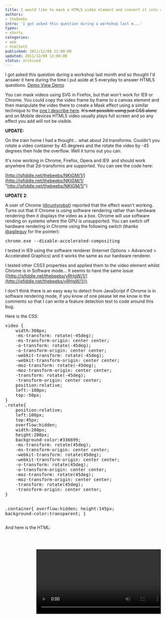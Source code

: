 ```yaml
---
title: I would like to mask a HTML5 video element and convert it into a triangle. I want a solution that will work in IE9, Firefox and Chrome. Is it possible?
authors:
- thebeebs
intro: 'I got asked this question during a workshop last m...'
types:
- shorts
categories:
- web
- html5at5
published: 2011/12/08 12:00:00
updated: 2011/12/08 13:00:00
status: archived
---
```


I got asked this question during a workshop last month and so thought I'd answer it here during the time I put aside at 5 everyday to answer HTML5 questions.
 [<span>Demo</span> View Demo](http://jsfiddle.net/thebeebs/NKtGM/1/)   

You can mask videos using SVG in Firefox, but that won't work for IE9 or Chrome. You could copy the video frame by frame to a canvas element and then manipulate the video there to create a Mask effect using a similar technique to the [one I describe here](http://blogs.msdn.com/b/thebeebs/archive/2010/11/08/how-to-rotate-html5-video.aspx). <strike>It's not possible using just CSS alone</strike> and on Mobile devices HTML5 video usually plays full screen and so any effect you add will not be visible. 

**UPDATE:**

On the train home I had a thought... what about 2d transforms. Couldn't you rotate a video container by 45 degrees and the rotate the video by -45 degrees then hide the overflow. Well it turns out you can.

It's now working in Chrome, Firefox, Opera and IE9&#160; and should work anywhere that 2d-transforms are supported. You can see the code here:

[http://jsfiddle.net/thebeebs/NKtGM/1/](http://jsfiddle.net/thebeebs/NKtGM/1/ "http://jsfiddle.net/thebeebs/NKtGM/1/")

**UPDATE 2**:

A user of Chrome ([@runtyrobot](mailto:r@untyrobot)) reported that the effect wasn't working. Turns out that if Chrome is using software rendering rather than hardware rendering then it displays the video as a box. Chrome will use software rending on systems where the GPU is unsupported. You can switch off hardware rendering in Chrome using the following switch (thanks [@agileguy](http://www.twitter.com/agileguy) for the pointer): 
  <div style="padding-bottom: 0px; margin: 0px; padding-left: 0px; padding-right: 0px; display: inline; float: none; padding-top: 0px" id="scid:f32c3428-b7e9-4f15-a8ea-c502c7ff2e88:6ae5760b-2143-4104-9a8b-2c7960a5661e" class="wlWriterEditableSmartContent"><pre class="brush: javascript;">chrome.exe --disable-accelerated-compositing </pre></div>

I tested in IE9 using the software renderer (Internet Options > Advanced > Accelerated Graphics) and it works the same as our hardware renderer.

I tested other CSS3 properties and applied them to the video element whilst Chrome is in Software mode... It seems to have the same issue ([http://jsfiddle.net/thebeebs/yRHgW/1/](http://jsfiddle.net/thebeebs/yRHgW/1/))

I don't think there is an easy way to detect from JavaScript if Chrome is in software rendering mode, if you know of one please let me know in the comments so that I can write a feature detection test to code around this bug.

Here is the CSS:

<div style="padding-bottom: 0px; margin: 0px; padding-left: 0px; padding-right: 0px; display: inline; float: none; padding-top: 0px" id="scid:f32c3428-b7e9-4f15-a8ea-c502c7ff2e88:b1bfad5d-3104-4886-b091-497b78af4043" class="wlWriterEditableSmartContent"><pre class="brush: javascript;">video { 
    width:300px;    
    -ms-transform: rotate(-45deg);
    -ms-transform-origin: center center;
    -o-transform: rotate(-45deg);
    -o-transform-origin: center center;
    -webkit-transform: rotate(-45deg);
    -webkit-transform-origin: center center;
    -moz-transform: rotate(-45deg);
    -moz-transform-origin: center center;
    -transform: rotate(-45deg);
    -transform-origin: center center;
    position:relative;
    left:-100px;
    top:-50px;
}
.rotate{
    position:relative;
    left:100px;
    top:45px;
    overflow:hidden;
    width:200px;
    height:200px;
    background-color:#336699;    
    -ms-transform: rotate(45deg);
    -ms-transform-origin: center center;
    -webkit-transform: rotate(45deg);
    -webkit-transform-origin: center center;
    -o-transform: rotate(45deg);
    -o-transform-origin: center center;
    -moz-transform: rotate(45deg);
    -moz-transform-origin: center center;
    -transform: rotate(45deg);
    -transform-origin: center center;
}

.container{
    overflow:hidden;
    height:145px;
    background-color:transparent;
}
</pre></div>

And here is the HTML:

<div style="padding-bottom: 0px; margin: 0px; padding-left: 0px; padding-right: 0px; display: inline; float: none; padding-top: 0px" id="scid:f32c3428-b7e9-4f15-a8ea-c502c7ff2e88:169394bb-9611-4619-a308-e0ed1ab34857" class="wlWriterEditableSmartContent"><pre class="brush: html;"><div class="container">
	<div class="rotate">
    		<video width="416" controls autoplay >
		<source src="images/hawea_512kb.mp4" type='video/mp4; codecs="avc1.42E01E, mp4a.40.2"'>
		<source src="images/hawea.ogv" type='video/ogg; codecs="theora, vorbis"' >
		</video>
	</div>
 </div>
</pre></div>